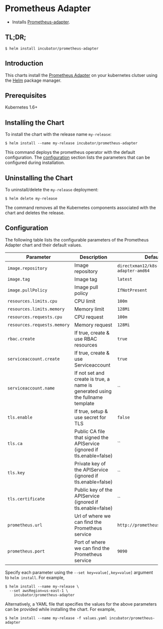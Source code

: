 # Prometheus Adapter

* Installs [Prometheus-adapter](https://github.com/DirectXMan12/k8s-prometheus-adapter).

## TL;DR;

```console
$ helm install incubator/prometheus-adapter
```

## Introduction

This charts install the [Prometheus Adapter](https://github.com/DirectXMan12/k8s-prometheus-adapter) on your kubernetes clutser using the [Helm](https://helm.sh) package manager.

## Prerequisites
Kubernetes 1.6+

## Installing the Chart

To install the chart with the release name `my-release`:

```console
$ helm install --name my-release incubator/prometheus-adapter
```

This command deploys the prometheus operator with the default configuration. The [configuration](#configuration) section lists the parameters that can be configured during installation.

## Uninstalling the Chart

To uninstall/delete the `my-release` deployment:

```console
$ helm delete my-release
```
The command removes all the Kubernetes components associated with the chart and deletes the release.

## Configuration

The following table lists the configurable parameters of the Prometheus Adapter chart and their default values.

| Parameter                       | Description                                                                     | Default                                     |
| ------------------------------- | ------------------------------------------------------------------------------- | --------------------------------------------|
| `image.repository`              | Image repository                                                                | `directxman12/k8s-prometheus-adapter-amd64` |
| `image.tag`                     | Image tag                                                                       | `latest`                                    |
| `image.pullPolicy`              | Image pull policy                                                               | `IfNotPresent`                              |
| `resources.limits.cpu`          | CPU limit                                                                       | `100m`                                      |
| `resources.limits.memory`       | Memory limit                                                                    | `128Mi`                                     |
| `resources.requests.cpu`        | CPU request                                                                     | `100m`                                      |
| `resources.requests.memory`     | Memory request                                                                  | `128Mi`                                     |
| `rbac.create`                   | If true, create & use RBAC resources                                            | `true`                                      |
| `serviceaccount.create`         | If true, create & use Serviceaccount                                            | `true`                                      |
| `serviceaccount.name`           | If not set and create is true, a name is generated using the fullname template  | ``                                          |
| `tls.enable`                    | If true, setup & use secret for TLS                                             | `false`                                     |
| `tls.ca`                        | Public CA file that signed the APIService (ignored if tls.enable=false)         | ``                                          |
| `tls.key`                       | Private key of the APIService (ignored if tls.enable=false)                     | ``                                          |
| `tls.certificate`               | Public key of the APIService (ignored if tls.enable=false)                      | ``                                          |
| `prometheus.url`                | Url of where we can find the Prometheus service                                 | `http://prometheus.default.svc`             |
| `prometheus.port`               | Port of where we can find the Prometheus service                                | `9090`                                      |

Specify each parameter using the `--set key=value[,key=value]` argument to `helm install`. For example,

```console
$ helm install --name my-release \
  --set awsRegion=us-east-1 \
    incubator/prometheus-adapter
```

Alternatively, a YAML file that specifies the values for the above parameters can be provided while installing the chart. For example,

```console
$ helm install --name my-release -f values.yaml incubator/prometheus-adapter
```

